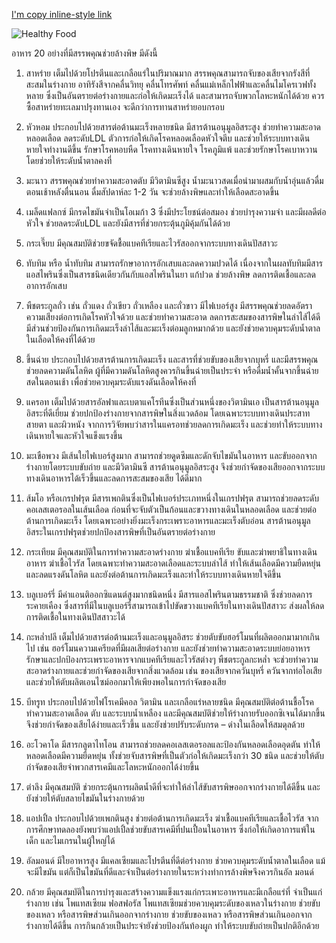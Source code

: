 [I'm copy inline-style link](https://www.google.com)

![Healthy Food](http://www.globalfashionreport.com/inline/fashion/th/7b3da38e3fe3e21025d2195e8e1843d1.jpg)


อาหาร 20 อย่างที่มีสรรพคุณช่วยล้างพิษ มีดังนี้
 
1. สาหร่าย เต็มไปด้วยโปรตีนและเกลือแร่ในปริมาณมาก สรรพคุณสามารถจับของเสียจากรังสีที่สะสมในร่างกาย อาทิรังสีจากคลื่นวิทยุ คลื่นโทรศัพท์ คลื่นแม่เหล็กไฟฟ้าและคลื่นไมโครเวฟทั้งหลาย ซึ่งเป็นอันตรายต่อร่างกายและก่อให้เกิดมะเร็งได้  และสามารถจับพวกโลหะหนักได้ด้วย ควรซื้อสาหร่ายทะเลมาปรุงทานเอง จะดีกว่าการทานสาหร่ายอบกรอบ
 
2. หัวหอม ประกอบไปด้วยสารต่อต้านมะเร็งหลายชนิด มีสารต้านอนุมูลอิสระสูง ช่วยทำความสะอาดหลอดเลือด ลดระดับLDL ตัวการก่อให้เกิดโรคหลอดเลือดหัวใจตีบ และช่วยให้ระบบทางเดินหายใจทำงานดีขึ้น รักษาโรคหอบหืด โรคทางเดินหายใจ โรคภูมิแพ้ และช่วยรักษาโรคเบาหวานโดยช่วยให้ระดับน้ำตาลคงที่
 
3. มะนาว สรรพคุณช่วยทำความสะอาดตับ มีวิตามินซีสูง น้ำมะนาวสดเมื่อนำมาผสมกับน้ำอุ่นแล้วดื่มตอนเช้าหลังตื่นนอน ดื่มสัปดาห์ละ 1-2 วัน จะช่วยล้างพิษและทำให้เลือดสะอาดขึ้น
 
4. เมล็ดแฟลกซ์ มีกรดไขมันจำเป็นโอเมก้า 3 ซึ่งมีประโยชน์ต่อสมอง ช่วยบำรุงความจำ และมีผลดีต่อหัวใจ ช่วยลดระดับLDL  และยังมีสารที่ช่วยกระตุ้นภูมิคุ้มกันได้ด้วย
 
5. กระเจี๊ยบ มีคุณสมบัติช่วยขจัดชื้อแบคทีเรียและไวรัสออกจากระบบทางเดินปัสสาวะ
 
6. ทับทิม หรือ น้ำทับทิม สามารถรักษาอาการอักเสบและลดความปวดได้ เนื่องจากในผลทับทิมมีสารแอสไพรินซึ่งเป็นสารชนิดเดียวกันกับแอสไพรินในยา แก้ปวด ช่วยล้างพิษ ลดการติดเชื้อและลดอาการอักเสบ
 
7. พืชตระกูลถั่ว เช่น ถั่วแดง ถั่วเขียว ถั่วเหลือง และถั่วขาว มีไฟเบอร์สูง มีสรรพคุณช่วยลดอัตราความเสียงต่อการเกิดโรคหัวใจด้วย และช่วยทำความสะอาด ลดการสะสมของสารพิษในลำไส้ได้ดี มีส่วนช่วยป้องกันการเกิดมะเร็งลำไส้และมะเร็งต่อมลูกหมากด้วย และยังช่วยควบคุมระดับน้ำตาลในเลือดให้คงที่ได้ด้วย
 
8. ขึ้นฉ่าย ประกอบไปด้วยสารต้านการเกิดมะเร็ง และสารที่ช่วยขับของเสียจากบุหรี่ และมีสรรพคุณช่วยลดความดันโลหิต ผู้ที่มีความดันโลหิตสูงควรกินขึ้นฉ่ายเป็นประจำ หรือดื่มน้ำคั้นจากขึ้นฉ่ายสดในตอนเช้า เพื่อช่วยควบคุมระดับแรงดันเลือดให้คงที่ 
 
9. แครอท เต็มไปด้วยสารอัลฟาและเบตาแคโรทีนซึ่งเป็นส่วนหนึ่งของวิตามินเอ เป็นสารต้านอนุมูลอิสระที่ดีเยี่ยม ช่วยปกป้องร่างกายจากสารพิษในสิ่งแวดล้อม โดยเฉพาะระบบทางเดินประสาท สายตา และผิวหนัง จากการวิจัยพบว่าสารในแครอทช่วยลดการเกิดมะเร็ง และช่วยทำให้ระบบทางเดินหายใจและหัวใจแข็งแรงขึ้น
 
10. มะเขือพวง มีเส้นใยไฟเบอร์สูงมาก สามารถช่วยดูดซึมและดักจับไขมันในอาหาร และขับออกจากร่างกายโดยระบบขับถ่าย และมีวิตามินซี สารต้านอนุมูลอิสระสูง จึงช่วยกำจัดของเสียออกจากระบบทางเดินอาหารได้เร็วขึ้นและลดการสะสมของเสีย ได้ดีมาก
 
11. ส้มโอ หรือเกรปฟรุต มีสารเพกตินซึ่งเป็นไฟเบอร์ประเภทหนึ่งในเกรปฟรุต สามารถช่วยลดระดับคอเลสเตอรอลในเส้นเลือด ก่อนที่จะจับตัวเป็นก้อนและขวางทางเดินในหลอดเลือด และช่วยต่อต้านการเกิดมะเร็ง โดยเฉพาะอย่างยิ่งมะเร็งกระเพราะอาหารและมะเร็งตับอ่อน สารต้านอนุมูลอิสระในเกรปฟรุตช่วยปกป้องสารพิษที่เป็นอันตรายต่อร่างกาย
 
12. กระเทียม มีคุณสมบัติในการทำความสะอาดร่างกาย ฆ่าเชื้อแบคทีเรีย ขับและฆ่าพยาธิในทางเดินอาหาร ฆ่าเชื้อไวรัส โดยเฉพาะทำความสะอาดเลือดและระบบลำไส้ ทำให้เส้นเลือดมีความยืดหยุ่นและลดแรงดันโลหิต และยังต่อต้านการเกิดมะเร็งและทำให้ระบบทางเดินหายใจดีขึ้น 
 
13. บลูเบอร์รี่ มีค่าแอนติออกซิแดนต์สูงมากชนิดหนึ่ง มีสารแอสไพรินตามธรรมชาติ ซึ่งช่วยลดการระคายเคือง ซึ่งสารที่มีในบลูเบอร์รี่สามารถเข้าไปขัดขวางแบคทีเรียในทางเดินปัสสาวะ ส่งผลให้ลดการติดเชื้อในทางเดินปัสสาวะได้
 
14. กะหล่ำปลี เต็มไปด้วยสารต่อต้านมะเร็งและอนุมูลอิสระ ช่วยตับขับฮอร์โมนที่ผลิตออกมามากเกินไป เช่น ฮอร์โมนความเครียดที่มีผลเสียต่อร่างกาย และยังช่วยทำความสะอาดระบบย่อยอาหาร รักษาและปกป้องกระเพราะอาหารจากแบคทีเรียและไวรัสต่างๆ พืชตระกูลกะหล่ำ จะช่วยทำความสะอาดร่างกายและช่วยกำจัดของเสียจากสิ่งแวดล้อม เช่น ของเสียจากควันบุหรี่ ควันจากท่อไอเสีย และช่วยให้ตับผลิตเอนไซม์ออกมาให้เพียงพอในการกำจัดของเสีย
 
15. บีทรูท ประกอบไปด้วยไฟโรเคมีคอล วิตามิน และเกลือแร่หลายชนิด มีคุณสมบัติต่อต้านชื้อโรค ทำความสะอาดเลือด ตับ และระบบน้ำเหลือง และมีคุณสมบัติช่วยให้ร่างกายรับออกซิเจนได้มากขึ้น จึงช่วยกำจัดของเสียได้ง่ายและเร็วขึ้น และยังช่วยปรับระดับกรด – ด่างในเลือดให้สมดุลด้วย
 
16. อะโวคาโด มีสารกลูตาไทโอน สามารถช่วยลดคอเลสเตอรอลและป้องกันหลอดเลือดอุดตัน ทำให้หลอดเลือดมีความยืดหยุ่น ทั้งช่วยจับสารพิษที่เป็นตัวก่อให้เกิดมะเร็งกว่า 30 ชนิด และช่วยให้ตับกำจัดของเสียจำพวกสารเคมีและโลหะหนักออกได้ง่ายขึ้น
 
17. ตำลึง มีคุณสมบัติ ช่วยกระตุ้นการผลิตน้ำดีที่จะทำให้ลำไส้ขับสารพิษออกจากร่างกายได้ดีขึ้น และยังช่วยให้ตับสลายไขมันในร่างกายด้วย
 
18. แอปเปิ้ล ประกอบไปด้วยเพกตินสูง ช่วยต่อต้านการเกิดมะเร็ง ฆ่าเชื้อแบคทีเรียและเชื้อไวรัส จากการศึกษาทดลองยังพบว่าแอปเปิ้ลช่วยขับสารเคมีที่ปนเปื้อนในอาหาร ซึ่งก่อให้เกิดอาการแพ้ในเด็ก และไมเกรนในผู้ใหญ่ได้
 
19. อัลมอนด์ มีใยอาหารสูง มีแคลเซียมและโปรตีนที่ดีต่อร่างกาย ช่วยควบคุมระดับน้ำตาลในเลือด แม้จะมีไขมัน แต่ก็เป็นไขมันที่ดีและจำเป็นต่อร่างกายในระหว่างทำการล้างพิษจึงควรกินอัล มอนด์  
 
20. กล้วย มีคุณสมบัติในการบำรุงและสร้างความแข็งแรงแก่กระเพาะอาหารและมีเกลือแร่ที่ จำเป็นแก่ร่างกาย เช่น โพแทสเซียม ฟอสฟอรัส โพแทสเซียมช่วยควบคุมระดับของเหลวในร่างกาย ช่วยขับของเหลว หรือสารพิษส่วนเกินออกจากร่างกาย ช่วยขับของเหลว หรือสารพิษส่วนเกินออกจากร่างกายได้ดีขึ้น การกินกล้วยเป็นประจำยังช่วยป้องกันท้องผูก ทำให้ระบบขับถ่ายเป็นปกติอีกด้วย
